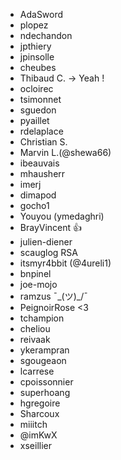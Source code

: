 ﻿- AdaSword
- plopez
- ndechandon
- jpthiery
- jpinsolle
- cheubes
- Thibaud C. -> Yeah !
- ocloirec
- tsimonnet
- sguedon
- pyaillet
- rdelaplace
- Christian S.
- Marvin L.(@shewa66)
- ibeauvais
- mhausherr
- imerj
- dimapod
- gocho1
- Youyou (ymedaghri)
- BrayVincent 👍
- julien-diener
- scauglog RSA
- itsmyr4bbit (@4ureli1)
- bnpinel
- joe-mojo
- ramzus ¯\_(ツ)_/¯
- PeignoirRose <3
- tchampion
- cheliou
- reivaak
- ykerampran
- sgougeaon
- lcarrese
- cpoissonnier
- superhoang
- hgregoire
- Sharcoux
- miiitch
- @imKwX
- xseillier

